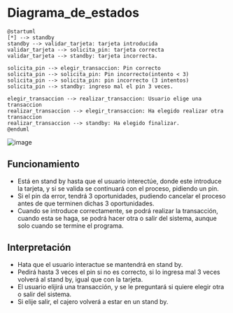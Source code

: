 # Diagrama_de_estados

    @startuml
    [*] --> standby
    standby --> validar_tarjeta: tarjeta introducida
    validar_tarjeta --> solicita_pin: tarjeta correcta
    validar_tarjeta --> standby: tarjeta incorrecta.
    
    solicita_pin --> elegir_transaccion: Pin correcto
    solicita_pin --> solicita_pin: Pin incorrecto(intento < 3)
    solicita_pin --> solicita_pin: pin incorrecto (3 intentos)
    solicita_pin --> standby: ingreso mal el pin 3 veces.
    
    elegir_transaccion --> realizar_transaccion: Usuario elige una transaccion
    realizar_transaccion --> elegir_transaccion: Ha elegido realizar otra transaccion
    realizar_transaccion --> standby: Ha elegido finalizar.
    @enduml

![image](https://github.com/user-attachments/assets/f09cd47b-2a87-4c62-b70d-e81c8d413bee)


## Funcionamiento
- Está en stand by hasta que el usuario interectúe, donde este introduce la tarjeta, y si se valida se continuará con el proceso, pidiendo un pin.
- Si el pin da error, tendrá 3 oportunidades, pudiendo cancelar el proceso antes de que terminen dichas 3 oportunidades.
- Cuando se introduce correctamente, se podrá realizar la transacción, cuando esta se haga, se podrá hacer otra o salir del sistema, aunque solo cuando se termine el programa.

## Interpretación
- Hata que el usuario interactue se mantendrá en stand by.
- Pedirá hasta 3 veces el pin si no es correcto, si lo ingresa mal 3 veces volverá al stand by, igual que con la tarjeta.
- El usuario elijirá una transacción, y se le preguntará si quiere elegir otra o salir del sistema.
- Si elije salir, el cajero volverá a estar en un stand by.
